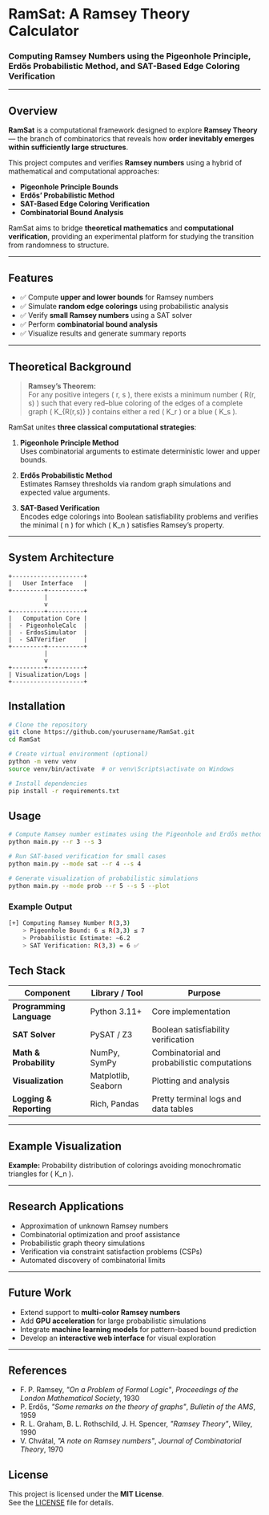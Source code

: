 # RamSat: A Ramsey Theory Calculator  
### Computing Ramsey Numbers using the Pigeonhole Principle, Erdős Probabilistic Method, and SAT-Based Edge Coloring Verification

---

## Overview

**RamSat** is a computational framework designed to explore **Ramsey Theory** — the branch of combinatorics that reveals how **order inevitably emerges within sufficiently large structures**.

This project computes and verifies **Ramsey numbers** using a hybrid of mathematical and computational approaches:

- **Pigeonhole Principle Bounds**
- **Erdős’ Probabilistic Method**
- **SAT-Based Edge Coloring Verification**
- **Combinatorial Bound Analysis**

RamSat aims to bridge **theoretical mathematics** and **computational verification**, providing an experimental platform for studying the transition from randomness to structure.

---

## Features

- ✅ Compute **upper and lower bounds** for Ramsey numbers  
- ✅ Simulate **random edge colorings** using probabilistic analysis  
- ✅ Verify **small Ramsey numbers** using a SAT solver  
- ✅ Perform **combinatorial bound analysis**  
- ✅ Visualize results and generate summary reports  

---

## Theoretical Background

> **Ramsey’s Theorem:**  
> For any positive integers \( r, s \), there exists a minimum number \( R(r, s) \) such that every red–blue coloring of the edges of a complete graph \( K_{R(r,s)} \) contains either a red \( K_r \) or a blue \( K_s \).

RamSat unites **three classical computational strategies**:

1. **Pigeonhole Principle Method**  
   Uses combinatorial arguments to estimate deterministic lower and upper bounds.

2. **Erdős Probabilistic Method**  
   Estimates Ramsey thresholds via random graph simulations and expected value arguments.

3. **SAT-Based Verification**  
   Encodes edge colorings into Boolean satisfiability problems and verifies the minimal \( n \) for which \( K_n \) satisfies Ramsey’s property.

---

## System Architecture

```text
+--------------------+
|   User Interface   |
+---------+----------+
          |
          v
+---------+----------+
|   Computation Core |
|  - PigeonholeCalc  |
|  - ErdosSimulator  |
|  - SATVerifier     |
+---------+----------+
          |
          v
+---------+----------+
| Visualization/Logs |
+--------------------+
```

## Installation

```bash
# Clone the repository
git clone https://github.com/yourusername/RamSat.git
cd RamSat

# Create virtual environment (optional)
python -m venv venv
source venv/bin/activate  # or venv\Scripts\activate on Windows

# Install dependencies
pip install -r requirements.txt
```

## Usage
```bash
# Compute Ramsey number estimates using the Pigeonhole and Erdős methods
python main.py --r 3 --s 3

# Run SAT-based verification for small cases
python main.py --mode sat --r 4 --s 4

# Generate visualization of probabilistic simulations
python main.py --mode prob --r 5 --s 5 --plot
```

### Example Output
```bash
[+] Computing Ramsey Number R(3,3)
    > Pigeonhole Bound: 6 ≤ R(3,3) ≤ 7
    > Probabilistic Estimate: ~6.2
    > SAT Verification: R(3,3) = 6 ✅
```

## Tech Stack

| Component | Library / Tool | Purpose |
|------------|----------------|----------|
| **Programming Language** | Python 3.11+ | Core implementation |
| **SAT Solver** | PySAT / Z3 | Boolean satisfiability verification |
| **Math & Probability** | NumPy, SymPy | Combinatorial and probabilistic computations |
| **Visualization** | Matplotlib, Seaborn | Plotting and analysis |
| **Logging & Reporting** | Rich, Pandas | Pretty terminal logs and data tables |

---

## Example Visualization

**Example:** Probability distribution of colorings avoiding monochromatic triangles for \( K_n \).

<!-- ![Ramsey Distribution Example](assets/ramsey_plot_example.png) -->

---

## Research Applications

- Approximation of unknown Ramsey numbers  
- Combinatorial optimization and proof assistance  
- Probabilistic graph theory simulations  
- Verification via constraint satisfaction problems (CSPs)  
- Automated discovery of combinatorial limits  

---

## Future Work

- Extend support to **multi-color Ramsey numbers**  
- Add **GPU acceleration** for large probabilistic simulations  
- Integrate **machine learning models** for pattern-based bound prediction  
- Develop an **interactive web interface** for visual exploration  

---

## References

- F. P. Ramsey, *"On a Problem of Formal Logic"*, *Proceedings of the London Mathematical Society*, 1930  
- P. Erdős, *"Some remarks on the theory of graphs"*, *Bulletin of the AMS*, 1959  
- R. L. Graham, B. L. Rothschild, J. H. Spencer, *"Ramsey Theory"*, Wiley, 1990  
- V. Chvátal, *"A note on Ramsey numbers"*, *Journal of Combinatorial Theory*, 1970

## License

This project is licensed under the **MIT License**.  
See the [LICENSE](LICENSE) file for details.